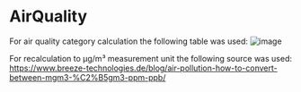 # AirQuality

For air quality category calculation the following table was used:
![image](https://user-images.githubusercontent.com/31806524/232754554-38d7554d-cb0a-4c2f-ae5a-919ad31b58de.png)

For recalculation to µg/m³ measurement unit the following source was used:
https://www.breeze-technologies.de/blog/air-pollution-how-to-convert-between-mgm3-%C2%B5gm3-ppm-ppb/
